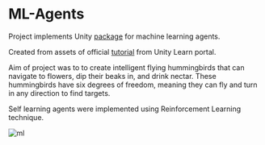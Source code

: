 # ML-Agents
Project implements Unity [package](https://unity.com/products/machine-learning-agents?check_logged_in=1) for machine learning agents.

Created from assets of official [tutorial](https://learn.unity.com/course/ml-agents-hummingbirds) from Unity Learn portal.

Aim of project was to to create intelligent flying hummingbirds that can navigate to flowers, dip their beaks in, and drink nectar.
These hummingbirds have six degrees of freedom, meaning they can fly and turn in any direction to find targets. 

Self learning agents were implemented using Reinforcement Learning technique.

![ml](https://github.com/HornostaievPavlo/ML-Agents/assets/100617116/5bcb9c68-03a6-49b8-8995-e1178793577d)

